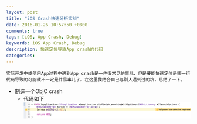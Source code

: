 ```yaml
---
layout: post
title: "iOS Crash快速分析实战"
date: 2016-01-26 10:57:50 +0800
comments: true
tags: [iOS, App Crash, Debug]
keywords: iOS App Crash, Debug
description: 快速定位导致App crash的代码
categories: 
---
```

	实际开发中或使用App过程中遇到App crash是一件很常见的事儿，但是要能快速定位是哪一行代码导致的可能就不一定是件易事儿了。在这里我结合自己与别人遇到过的坑，总结了一下。

* 制造一个ObjC crash
	* 代码如下
	![Figure 1-1](https://raw.githubusercontent.com/Handy-Wang/Handy-Wang.github.io/source/source/_posts/img/ios_app_crash_debug_1 "Figure 1-1")